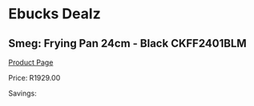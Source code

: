 
# Ebucks Dealz
## Smeg: Frying Pan 24cm - Black CKFF2401BLM
[Product Page](https://www.ebucks.com/web/shop/productSelected.do?prodId=1231257918&catId=704983235)

Price: R1929.00

Savings: 


	